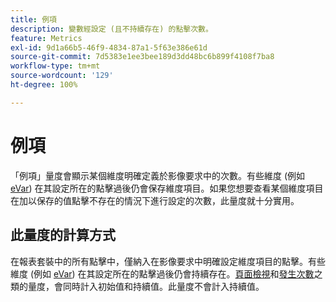 ```yaml
---
title: 例項
description: 變數經設定 (且不持續存在) 的點擊次數。
feature: Metrics
exl-id: 9d1a66b5-46f9-4834-87a1-5f63e386e61d
source-git-commit: 7d5383e1ee3bee189d3dd48bc6b899f4108f7ba8
workflow-type: tm+mt
source-wordcount: '129'
ht-degree: 100%

---
```


# 例項

「例項」量度會顯示某個維度明確定義於影像要求中的次數。有些維度 (例如 [eVar](../dimensions/evar.md)) 在其設定所在的點擊過後仍會保存維度項目。如果您想要查看某個維度項目在加以保存的值點擊不存在的情況下進行設定的次數，此量度就十分實用。

## 此量度的計算方式

在報表套裝中的所有點擊中，僅納入在影像要求中明確設定維度項目的點擊。有些維度 (例如 [eVar](../dimensions/evar.md)) 在其設定所在的點擊過後仍會持續存在。[頁面檢視](page-views.md)和[發生次數](occurrences.md)之類的量度，會同時計入初始值和持續值。此量度不會計入持續值。
